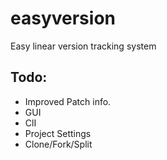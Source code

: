 # easyversion
Easy linear version tracking system

## Todo:

- Improved Patch info.
- GUI
- ClI
- Project Settings
- Clone/Fork/Split